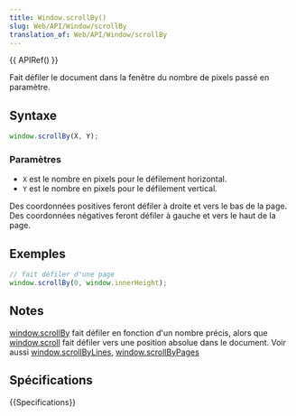 ```yaml
---
title: Window.scrollBy()
slug: Web/API/Window/scrollBy
translation_of: Web/API/Window/scrollBy
---
```


{{ APIRef() }}

Fait défiler le document dans la fenêtre du nombre de pixels passé en paramètre.

## Syntaxe

```js
window.scrollBy(X, Y);
```

### Paramètres

- `X` est le nombre en pixels pour le défilement horizontal.
- `Y` est le nombre en pixels pour le défilement vertical.

Des coordonnées positives feront défiler à droite et vers le bas de la page. Des coordonnées négatives feront défiler à gauche et vers le haut de la page.

## Exemples

```js
// fait défiler d'une page
window.scrollBy(0, window.innerHeight);
```

## Notes

[window.scrollBy](/fr/docs/DOM/Window.scrollBy) fait défiler en fonction d'un nombre précis, alors que [window.scroll](/fr/docs/DOM/Window.scroll) fait défiler vers une position absolue dans le document. Voir aussi [window.scrollByLines](/fr/docs/DOM/Window.scrollByLines), [window.scrollByPages](/fr/docs/DOM/Window.scrollByPages)

## Spécifications

{{Specifications}}
